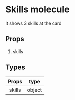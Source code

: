 # Skills molecule

It shows 3 skills at the card

## Props

1. skills

## Types

| Props  |   type   |
| :----: | :------: |
| skills |  object  |
